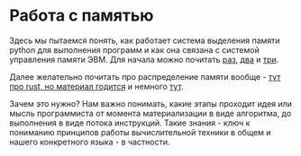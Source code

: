# Работа с памятью

Здесь мы пытаемся понять, как работает система выделения памяти python для выполнения программ и как она связана с системой управления памяти ЭВМ.
Для начала можно почитать [раз](https://habr.com/ru/company/domclick/blog/530804/), [два](https://habr.com/ru/company/vk/blog/336156/) и [три](https://vc.ru/dev/222032-pro-bolshoy-rashod-pamyati-v-python).

Далее желательно почитать про распределение памяти вообще - [тут про rust, но материал годится](https://habr.com/ru/post/436606/) и немного [тут](https://habr.com/ru/post/270009/).

Зачем это нужно? Нам важно понимать, какие этапы проходит идея или мысль программиста от момента материализации в виде алгоритма, до выполнения в виде потока инструкций. Такие знания - ключ к пониманию принципов работы вычислительной техники в общем и нашего конкретного языка - в частности.